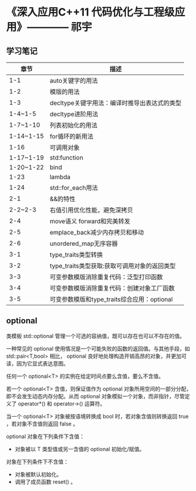 # 《深入应用C++11 代码优化与工程级应用》———— 祁宇

## 学习笔记

| 章节 | 描述 |
| --- | --- |
| 1-1 | auto关键字的用法 |
| 1-2 | 模版的用法 |
| 1-3 | decltype关键字用法：编译时推导出表达式的类型|
| 1-4~1-5 | decltype进阶用法 |
| 1-7~1-10 | 列表初始化的用法 |
| 1-14~1-15 | for循环的新用法 |
| 1-16 | 可调用对象 |
| 1-17~1-19 | std:function |
| 1-20~1-22 | bind |
| 1-23 | lambda |
| 1-24 | std::for_each用法 |
| 2-1 | &&的特性 |
| 2-2~2-3 | 右值引用优化性能，避免深拷贝 |
| 2-4 | move语义 forward和完美转发 |
| 2-5 | emplace_back减少内存拷贝和移动 |
| 2-6 | unordered_map无序容器 |
| 3-1 | type_traits类型转换 |
| 3-2 | type_traits类型获取:获取可调用对象的返回类型 |
| 3-3 | 可变参数模版消除重复代码：泛型打印函数 |
| 3-4 | 可变参数模版消除重复代码：创建对象工厂函数 |
| 3-5 | 可变参数模版和type_traits综合应用：optional |

## optional

类模板 std::optional 管理一个可选的容纳值，既可以存在也可以不存在的值。

一种常见的 optional 使用情况是一个可能失败的函数的返回值。与其他手段，如 std::pair\<T,bool> 相比， optional 良好地处理构造开销高昂的对象，并更加可读，因为它显式表达意图。

任何一个 optional\<T> 的实例在给定时间点要么含值，要么不含值。

若一个 optional\<T> 含值，则保证值作为 optional 对象所用空间的一部分分配，即不会发生动态内存分配。从而 optional 对象模拟一个对象，而非指针，尽管定义了 operator*() 和 operator->() 运算符。

当一个 optional\<T> 对象被按语境转换成 bool 时，若对象含值则转换返回 true ，若对象不含值则返回 false 。

optional 对象在下列条件下含值：

* 对象被以 T 类型值或另一含值的 optional 初始化/赋值。

对象在下列条件下不含值：

* 对象被默认初始化。
* 调用了成员函数 reset() 。
